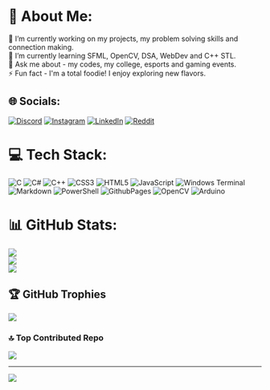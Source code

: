 # 💫 About Me:
🔭 I’m currently working on my projects, my problem solving skills and connection making.<br>🌱 I’m currently learning SFML, OpenCV, DSA, WebDev and C++ STL.<br>💬 Ask me about - my codes, my college, esports and gaming events.<br>⚡ Fun fact - I'm a total foodie! I enjoy exploring new flavors.


## 🌐 Socials:
[![Discord](https://img.shields.io/badge/Discord-%237289DA.svg?logo=discord&logoColor=white)](https://discord.gg/arsenictrioxide) [![Instagram](https://img.shields.io/badge/Instagram-%23E4405F.svg?logo=Instagram&logoColor=white)](https://instagram.com/marmat_m_2k5) [![LinkedIn](https://img.shields.io/badge/LinkedIn-%230077B5.svg?logo=linkedin&logoColor=white)](https://linkedin.com/in/manav-marmat-2k5) [![Reddit](https://img.shields.io/badge/Reddit-%23FF4500.svg?logo=Reddit&logoColor=white)](https://reddit.com/user/u/Ok_Chair_404) 

# 💻 Tech Stack:
![C](https://img.shields.io/badge/c-%2300599C.svg?style=for-the-badge&logo=c&logoColor=white) ![C#](https://img.shields.io/badge/c%23-%23239120.svg?style=for-the-badge&logo=csharp&logoColor=white) ![C++](https://img.shields.io/badge/c++-%2300599C.svg?style=for-the-badge&logo=c%2B%2B&logoColor=white) ![CSS3](https://img.shields.io/badge/css3-%231572B6.svg?style=for-the-badge&logo=css3&logoColor=white) ![HTML5](https://img.shields.io/badge/html5-%23E34F26.svg?style=for-the-badge&logo=html5&logoColor=white) ![JavaScript](https://img.shields.io/badge/javascript-%23323330.svg?style=for-the-badge&logo=javascript&logoColor=%23F7DF1E) ![Windows Terminal](https://img.shields.io/badge/Windows%20Terminal-%234D4D4D.svg?style=for-the-badge&logo=windows-terminal&logoColor=white) ![Markdown](https://img.shields.io/badge/markdown-%23000000.svg?style=for-the-badge&logo=markdown&logoColor=white) ![PowerShell](https://img.shields.io/badge/PowerShell-%235391FE.svg?style=for-the-badge&logo=powershell&logoColor=white) ![GithubPages](https://img.shields.io/badge/github%20pages-121013?style=for-the-badge&logo=github&logoColor=white) ![OpenCV](https://img.shields.io/badge/opencv-%23white.svg?style=for-the-badge&logo=opencv&logoColor=white) ![Arduino](https://img.shields.io/badge/-Arduino-00979D?style=for-the-badge&logo=Arduino&logoColor=white)

# 📊 GitHub Stats:
![](https://github-readme-stats.vercel.app/api?username=AntimonyTrisulfide&theme=tokyonight&hide_border=true&include_all_commits=true&count_private=true)<br/>
![](https://github-readme-streak-stats.herokuapp.com/?user=AntimonyTrisulfide&theme=tokyonight&hide_border=true)<br/>
![](https://github-readme-stats.vercel.app/api/top-langs/?username=AntimonyTrisulfide&theme=tokyonight&hide_border=true&include_all_commits=true&count_private=true&layout=compact)


## 🏆 GitHub Trophies
![](https://github-profile-trophy.vercel.app/?username=AntimonyTrisulfide&theme=tokyonight&no-frame=true&no-bg=false&margin-w=4)

### 🔝 Top Contributed Repo
![](https://github-contributor-stats.vercel.app/api?username=AntimonyTrisulfide&limit=5&theme=tokyonight&combine_all_yearly_contributions=true)

---
[![](https://visitcount.itsvg.in/api?id=AntimonyTrisulfide&icon=4&color=0)](https://visitcount.itsvg.in)

<!-- Proudly created with GPRM ( https://gprm.itsvg.in ) -->
